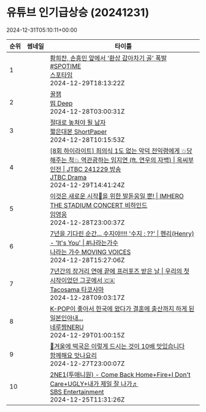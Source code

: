 # 유튜브 인기급상승 (20241231)

2024-12-31T05:10:11+00:00
<table><thead><tr><th nowrap>순위</th><th nowrap>썸네일</th><th nowrap>타이틀</th></tr></thead><tbody><tr><td>1</td><td><img src="https://i.ytimg.com/vi/CxgG78_w684/default.jpg" alt="" /></td><td><a href="https://www.youtube.com/watch?v=CxgG78_w684" target="_blank">황희찬, 손흥민 앞에서 '환상 감아차기 골' 폭발 #SPOTIME</a><br /><a href="https://www.youtube.com/channel/UCnXNukjRxXGD8aeZGRV-lYg" target="_blank">스포타임</a><br />2024-12-29T18:13:22Z</td></tr><tr><td>2</td><td><img src="https://i.ytimg.com/vi/W-Zp03-iUEk/default.jpg" alt="" /></td><td><a href="https://www.youtube.com/watch?v=W-Zp03-iUEk" target="_blank">꿀잼</a><br /><a href="https://www.youtube.com/channel/UCaxbXRPhdHPXjM-e-F00LVA" target="_blank">띱 Deep</a><br />2024-12-28T03:00:31Z</td></tr><tr><td>3</td><td><img src="https://i.ytimg.com/vi/VT2eks-3RSw/default.jpg" alt="" /></td><td><a href="https://www.youtube.com/watch?v=VT2eks-3RSw" target="_blank">절대로 놓쳐야 될 남자</a><br /><a href="https://www.youtube.com/channel/UChgOgRNxrtCcVARDQT_c-Zg" target="_blank">짧은대본 ShortPaper</a><br />2024-12-28T10:15:53Z</td></tr><tr><td>4</td><td><img src="https://i.ytimg.com/vi/OzFca_CW5ns/default.jpg" alt="" /></td><td><a href="https://www.youtube.com/watch?v=OzFca_CW5ns" target="_blank">[8회 하이라이트] 죄의식 1도 없는 악덕 전익령에게 💥당해주는 척💥 역관광하는 임지연 (ft. 연우의 자백) | 옥씨부인전 | JTBC 241229 방송</a><br /><a href="https://www.youtube.com/channel/UCkbJc8jMcTXwhtmN5VMwfXg" target="_blank">JTBC Drama</a><br />2024-12-29T14:41:24Z</td></tr><tr><td>5</td><td><img src="https://i.ytimg.com/vi/oiOv0exhgyE/default.jpg" alt="" /></td><td><a href="https://www.youtube.com/watch?v=oiOv0exhgyE" target="_blank">이것은 새로운 시작🩵을 위한 발돋움일 뿐! | IMHERO THE STADIUM CONCERT 비하인드</a><br /><a href="https://www.youtube.com/channel/UC3WZlO2Zl8NE1yIUgtwUtQw" target="_blank">임영웅</a><br />2024-12-28T23:00:37Z</td></tr><tr><td>6</td><td><img src="https://i.ytimg.com/vi/FD8CrW8xn_c/default.jpg" alt="" /></td><td><a href="https://www.youtube.com/watch?v=FD8CrW8xn_c" target="_blank">7년을 기다린 순간... 수지야!!!! '수지 : ??' | 헨리(Henry) - 'It's You' | #나라는가수</a><br /><a href="https://www.youtube.com/channel/UCn93Y7ZjYrWqBQt7AwmVG_g" target="_blank">나라는 가수 MOVING VOICES</a><br />2024-12-28T15:27:06Z</td></tr><tr><td>7</td><td><img src="https://i.ytimg.com/vi/i2Wf5zXoDrU/default.jpg" alt="" /></td><td><a href="https://www.youtube.com/watch?v=i2Wf5zXoDrU" target="_blank">7년간의 장거리 연애 끝에 프러포즈 받은 날 | 우리의 첫 시작이었던 그곳에서 🇨🇦</a><br /><a href="https://www.youtube.com/channel/UCa8kktUkK9JWZQoudZ_o5pg" target="_blank">Tacosama 타코사마</a><br />2024-12-28T09:03:17Z</td></tr><tr><td>8</td><td><img src="https://i.ytimg.com/vi/NKndiB86fWk/default.jpg" alt="" /></td><td><a href="https://www.youtube.com/watch?v=NKndiB86fWk" target="_blank">K-POP이 좋아서 한국에 왔다가 결혼에 출산까지 하게 된 일본인아내...</a><br /><a href="https://www.youtube.com/channel/UCfJvjZ4pYpxNQQEevBuY_XQ" target="_blank">네루짱NERU</a><br />2024-12-29T01:00:15Z</td></tr><tr><td>9</td><td><img src="https://i.ytimg.com/vi/52U9ZHzMjxI/default.jpg" alt="" /></td><td><a href="https://www.youtube.com/watch?v=52U9ZHzMjxI" target="_blank">💚겨울에 떡국은 이렇게 드시는 것이 10배 맛있습니다</a><br /><a href="https://www.youtube.com/channel/UCVXx89z5j3gkQMGScNqmWjw" target="_blank">함께해요 맛나요리</a><br />2024-12-27T23:00:07Z</td></tr><tr><td>10</td><td><img src="https://i.ytimg.com/vi/3ERvMGZDrHE/default.jpg" alt="" /></td><td><a href="https://www.youtube.com/watch?v=3ERvMGZDrHE" target="_blank">2NE1(투애니원) - Come Back Home+Fire+I Don't Care+UGLY+내가 제일 잘 나가♬</a><br /><a href="https://www.youtube.com/channel/UCmjNKt6kITwaZTqvWuaSPLg" target="_blank">SBS Entertainment</a><br />2024-12-25T11:31:26Z</td></tr></tbody></table>